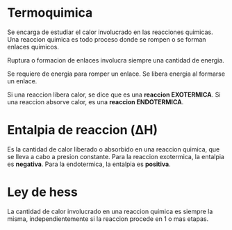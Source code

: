 # Termoquimica

Se encarga de estudiar el calor involucrado en las reacciones quimicas.
Una reaccion quimica es todo proceso donde se rompen o se forman enlaces quimicos.

Ruptura o formacion de enlaces involucra siempre una cantidad de energia.

Se requiere de energia para romper un enlace.
Se libera energia al formarse un enlace.

Si una reaccion libera calor, se dice que es una **reaccion EXOTERMICA**.
Si una reaccion absorve calor, es una **reaccion ENDOTERMICA**.

# Entalpia de reaccion (ΔH)

Es la cantidad de calor liberado o absorbido en una reaccion quimica, que se lleva a cabo a presion constante.
Para la reaccion exotermica, la entalpia es **negativa**.
Para la endotermica, la entalpia es **positiva**.

# Ley de hess

La cantidad de calor involucrado en una reaccion quimica es siempre la misma, independientemente si la reaccion procede en 1 o mas etapas.
